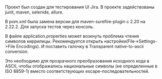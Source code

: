Проект был создан для тестирования UI Jira. В проекте задействованы junit, maven, selenide, allure.

В pom.xml была замена версии для maven-surefire-plugin с 2.20 на 2.22.2. Для запуска тестов через консоль.

В файле application.properties может возкнуть проблема чтения символов киррилицы. Рекомендуется открыть настройки(File->Settings->File Encodings).
И поставить галочку в Transparent native-to-ascii conversion.

Это необходимо для прозрачного преобразования исходного кода в ASCII, чтобы отображались национальные символы (не определенные в ISO 8859-1) вместо соответствующих escape-последовательностей.
